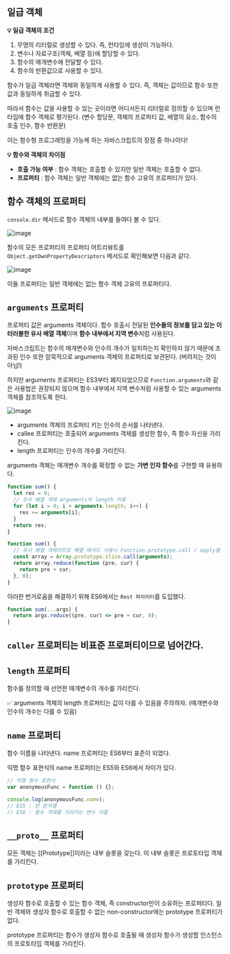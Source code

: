 ## 일급 객체

**💡 일급 객체의 조건**

1. 무명의 리터럴로 생성할 수 있다. 즉, 런타임에 생성이 가능하다.
2. 변수나 자료구조(객체, 배열 등)에 할당할 수 있다.
3. 함수의 매개변수에 전달할 수 있다.
4. 함수의 반환값으로 사용할 수 있다.

함수가 일급 객체라면 객체와 동일하게 사용할 수 있다. 즉, 객체는 값이므로 함수 또한 값과 동일하게 취급할 수 있다.

따라서 함수는 값을 사용할 수 있는 곳이라면 어디서든지 리터럴로 정의할 수 있으며 런타임에 함수 객체로 평가된다.
(변수 할당문, 객체의 프로퍼티 값, 배열의 요소, 함수의 호출 인수, 함수 반환문)

이는 함수형 프로그래밍을 가능케 하는 자바스크립트의 장점 중 하나이다!

**💡 함수와 객체의 차이점**

- **호출 가능 여부** : 함수 객체는 호출할 수 있지만 일반 객체는 호출할 수 없다.
- **프로퍼티** : 함수 객체는 일반 객체에는 없는 함수 고유의 프로퍼티가 있다.

## 함수 객체의 프로퍼티

`console.dir` 메서드로 함수 객체의 내부를 들여다 볼 수 있다.

![image](https://user-images.githubusercontent.com/62097867/207626927-19a44fc9-71a7-495b-b579-eb2bc0cc5967.png)

함수의 모든 프로퍼티의 프로퍼티 어트리뷰트를 `Object.getOwnPropertyDescriptors` 메서드로 확인해보면 다음과 같다.

![image](https://user-images.githubusercontent.com/62097867/207627316-7b8a13bb-e4e2-4516-839c-6f70b4a984eb.png)

이들 프로퍼티는 일반 객체에는 없는 함수 객체 고유의 프로퍼티다.

## `arguments` 프로퍼티

프로퍼티 값은 arguments 객체이다.
함수 호출시 전달된 **인수들의 정보를 담고 있는 이터러블한 유사 배열 객체**이며 **함수 내부에서 지역 변수**처럼 사용된다.

자바스크립트는 함수의 매개변수와 인수의 개수가 일치하는지 확인하지 않기 때문에 초과된 인수 또한 암묵적으로 arguments 객체의 프로퍼티로 보관된다. (버려지는 것이 아님!)

하지만 arguments 프로퍼티는 ES3부터 폐지되었으므로 `Function.arguments`와 같은 사용법은 권장되지 않으며 함수 내부에서 지역 변수처럼 사용할 수 있는 arguments 객체를 참조하도록 한다.

![image](https://user-images.githubusercontent.com/62097867/207630538-be92dee0-3ed9-4945-b472-425820994b1f.png)

- arguments 객체의 프로퍼티 키는 인수의 순서를 나타낸다.
- callee 프로퍼티는 호출되어 arguments 객체를 생성한 함수, 즉 함수 자신을 가리킨다.
- length 프로퍼티는 인수의 개수를 가리킨다.

arguments 객체는 매개변수 개수를 확정할 수 없는 **가변 인자 함수**를 구현할 때 유용하다.

```jsx
function sum() {
  let res = 0;
  // 유사 배열 객체 arguments의 length 이용
  for (let i = 0; i < arguments.length; i++) {
    res += arguments[i];
  }
  return res;
}

function sum() {
  // 유사 배열 객체이므로 배열 메서드 사용시 Function.prototype.call / apply를 이용해 간접 호출해야 한다.
  const array = Array.prototype.slice.call(arguments);
  return array.reduce(function (pre, cur) {
    return pre + cur;
  }, 0);
}
```

이러한 번거로움을 해결하기 위해 ES6에서는 `Rest 파라미터`를 도입했다.

```jsx
function sum(...args) {
  return args.reduce((pre, cur) => pre + cur, 0);
}
```

## `caller` 프로퍼티는 비표준 프로퍼티이므로 넘어간다.

## `length` 프로퍼티

함수를 정의할 때 선언한 매개변수의 개수를 가리킨다.

✅ arguments 객체의 length 프로퍼티는 값이 다를 수 있음을 주의하자. (매개변수와 인수의 개수는 다를 수 있음)

## `name` 프로퍼티

함수 이름을 나타낸다. name 프로퍼티는 ES6부터 표준이 되었다.

익명 함수 표현식의 name 프로퍼티는 ES5와 ES6에서 차이가 있다.

```jsx
// 익명 함수 표현식
var anonymousFunc = function () {};

console.log(anonymousFunc.name);
// ES5 : 빈 문자열
// ES6 : 함수 객체를 가리키는 변수 이름
```

## `__proto__` 프로퍼티

모든 객체는 [[Prototype]]이라는 내부 슬롯을 갖는다. 이 내부 슬롯은 프로토타입 객체를 가리킨다.

## `prototype` 프로퍼티

생성자 함수로 호출할 수 있는 함수 객체, 즉 constructor만이 소유하는 프로퍼티다.
일반 객체와 생성자 함수로 호출할 수 없는 non-constructor에는 prototype 프로퍼티가 없다.

prototype 프로퍼티는 함수가 생성자 함수로 호출될 때 생성자 함수가 생성할 인스턴스의 프로토타입 객체를 가리킨다.
